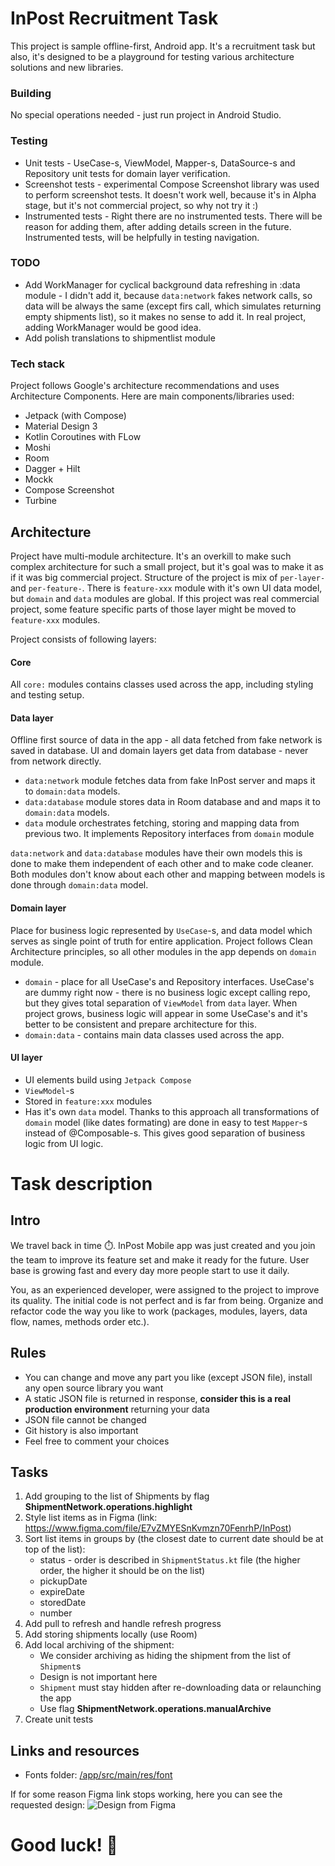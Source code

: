 # InPost Recruitment Task

This project is sample offline-first, Android app. It's a recruitment task but also, it's designed to be a
playground for testing various architecture solutions and new libraries.

### Building
No special operations needed - just run project in Android Studio.

### Testing
* Unit tests - UseCase-s, ViewModel, Mapper-s, DataSource-s and Repository unit tests for domain layer verification.
* Screenshot tests - experimental Compose Screenshot library was used to perform screenshot tests.
It doesn't work well, because it's in Alpha stage, but it's not commercial project, so why not try it :)
* Instrumented tests - Right there are no instrumented tests. There will be reason for adding them,
after adding details screen in the future. Instrumented tests, will be helpfully in testing navigation.

### TODO
- Add WorkManager for cyclical background data refreshing in :data module - I didn't add it, because
`data:network` fakes network calls, so data will be always the same (except firs call, which simulates
returning empty shipments list), so it makes no sense to add it. In real project, adding WorkManager
would be good idea.
- Add polish translations to shipmentlist module

### Tech stack
Project follows Google's architecture recommendations and uses Architecture Components. Here are main
components/libraries used:

* Jetpack (with Compose)
* Material Design 3
* Kotlin Coroutines with FLow
* Moshi
* Room
* Dagger + Hilt
* Mockk
* Compose Screenshot
* Turbine


## Architecture
Project have multi-module architecture. It's an overkill to make such complex architecture for such
a small project, but it's goal was to make it as if it was big commercial project. Structure of the
project is mix of `per-layer-` and `per-feature-`. There is `feature-xxx` module with it's own UI data model,
but `domain` and `data` modules are global. If this project was real commercial project, some feature
specific parts of those layer might be moved to `feature-xxx` modules.

Project consists of following layers:

#### Core
All `core:` modules contains classes used across the app, including styling and testing setup.

#### Data layer
Offline first source of data in the app - all data fetched from fake network is saved in database. UI and
domain layers get data from database - never from network directly.

* `data:network` module fetches data from fake InPost server and maps it to `domain:data` models.
* `data:database` module stores data in Room database and and maps it to `domain:data` models.
* `data` module orchestrates fetching, storing and mapping data from previous two. It implements
Repository interfaces from `domain` module

`data:network` and `data:database` modules have their own models this is done to make them independent
of each other and to make code cleaner. Both modules don't know about each other and mapping between
models is done through `domain:data` model.

#### Domain layer
Place for business logic represented by `UseCase`-s, and data model which serves as single point of 
truth for entire application. Project follows Clean Architecture principles, so all other modules
in the app depends on `domain` module.

* `domain` - place for all UseCase's and Repository interfaces. UseCase's are dummy right now - there
is no business logic except calling repo, but they gives total separation of `ViewModel` from `data` layer.
When project grows, business logic will appear in some UseCase's and it's better to be consistent and
prepare architecture for this.
* `domain:data` - contains main data classes used across the app.

#### UI layer
* UI elements build using `Jetpack Compose`
* `ViewModel`-s
* Stored in `feature:xxx` modules
* Has it's own `data` model. Thanks to this approach all transformations of `domain` model 
(like dates formating) are done in easy to test `Mapper`-s instead of @Composable-s. This gives good
separation of business logic from UI logic. 


# Task description

## Intro
We travel back in time ⏱️. InPost Mobile app was just created and you join the team to improve its feature set and make it ready for the future.
User base is growing fast and every day more people start to use it daily.

You, as an experienced developer, were assigned to the project to improve its quality. The initial code is not perfect and is far from being.
Organize and refactor code the way you like to work (packages, modules, layers, data flow, names, methods order etc.).

## Rules
- You can change and move any part you like (except JSON file), install any open source library you want
- A static JSON file is returned in response, **consider this is a real production environment** returning your data
- JSON file cannot be changed
- Git history is also important
- Feel free to comment your choices

## Tasks
1. Add grouping to the list of Shipments by flag **ShipmentNetwork.operations.highlight**
2. Style list items as in Figma (link: https://www.figma.com/file/E7vZMYESnKvmzn70FenrhP/InPost)
3. Sort list items in groups by (the closest date to current date should be at top of the list):
    * status - order is described in `ShipmentStatus.kt` file (the higher order, the higher it should be on the list)
    * pickupDate
    * expireDate
    * storedDate
    * number
4. Add pull to refresh and handle refresh progress
5. Add storing shipments locally (use Room)
6. Add local archiving of the shipment:
    * We consider archiving as hiding the shipment from the list of `Shipment`s
    * Design is not important here
    * `Shipment` must stay hidden after re-downloading data or relaunching the app
    * Use flag **ShipmentNetwork.operations.manualArchive**
7. Create unit tests

## Links and resources
- Fonts folder: [/app/src/main/res/font](./app/src/main/res/font)

If for some reason Figma link stops working, here you can see the requested design:
![Design from Figma](./images/Figma.png)

# Good luck! 💪
